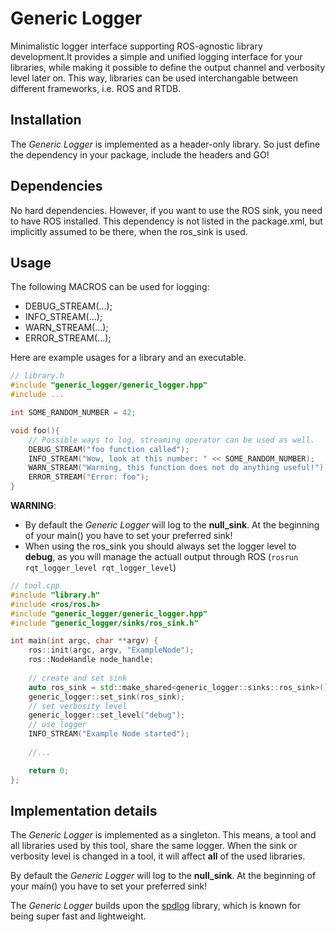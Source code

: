 # Generic Logger
Minimalistic logger interface supporting ROS-agnostic library development.It provides a simple and unified logging interface for your libraries, while making it possible to define the output channel and verbosity level later on.
This way, libraries can be used interchangable between different frameworks, i.e. ROS and RTDB.

## Installation

The  _Generic Logger_ is implemented as a header-only library. So just define the dependency in your package, include the headers and GO!

## Dependencies

No hard dependencies. However, if you want to use the ROS sink, you need to have ROS installed.
This dependency is not listed in the package.xml, but implicitly assumed to be there, when the ros_sink is used.

## Usage
The following MACROS can be used for logging:
* DEBUG_STREAM(...);
* INFO_STREAM(...);
* WARN_STREAM(...);
* ERROR_STREAM(...);

Here are example usages for a library and an executable.
```cpp
// library.h
#include "generic_logger/generic_logger.hpp"
#include ...

int SOME_RANDOM_NUMBER = 42;

void foo(){
    // Possible ways to log, streaming operator can be used as well.
    DEBUG_STREAM("foo function called");
    INFO_STREAM("Wow, look at this number: " << SOME_RANDOM_NUMBER);
    WARN_STREAM("Warning, this function does not do anything useful!");
    ERROR_STREAM("Error: foo");
}
```
**WARNING**:
 * By default the  _Generic Logger_ will log to the **null_sink**. At the beginning of your main() you have to set your preferred sink! 
 * When using the ros_sink you should always set the logger level to **debug**, as you will manage the actuall output through ROS (`rosrun rqt_logger_level rqt_logger_level`)

```cpp
// tool.cpp
#include "library.h"
#include <ros/ros.h>
#include "generic_logger/generic_logger.hpp"
#include "generic_logger/sinks/ros_sink.h"

int main(int argc, char **argv) {
    ros::init(argc, argv, "ExampleNode");
    ros::NodeHandle node_handle;
    
    // create and set sink
    auto ros_sink = std::make_shared<generic_logger::sinks::ros_sink>();
    generic_logger::set_sink(ros_sink);
    // set verbosity level
    generic_logger::set_level("debug");
    // use logger
    INFO_STREAM("Example Node started");
    
    //...

    return 0;
};
```

## Implementation details
The  _Generic Logger_ is implemented as a singleton. This means, a tool and all libraries used by this tool, share the same logger. When the sink or verbosity level is changed in a tool, it will affect **all** of the used libraries.

By default the  _Generic Logger_ will log to the **null_sink**. At the beginning of your main() you have to set your preferred sink!

The _Generic Logger_ builds upon the [spdlog] library, which is known for being super fast and lightweight.

[spdlog]: https://github.com/gabime/spdlog